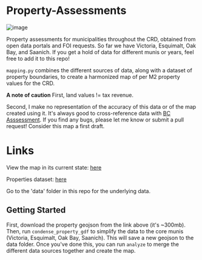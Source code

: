 # Property-Assessments

![image](https://github.com/homesforliving/property-assessments/assets/36494032/f5c45350-a131-4426-822d-f7f2eccd3688)

Property assessments for municipalities throughout the CRD, obtained from open data portals and FOI requests. So far we have Victoria, Esquimalt, Oak Bay, and Saanich. If you get a hold of data for different munis or years, feel free to add it to this repo!

`mapping.py` combines the different sources of data, along with a dataset of property boundaries, to create a harmonized map of per M2 property values for the CRD.

**A note of caution**
First, land values != tax revenue.

Second, I make no representation of the accuracy of this data or of the map created using it. It's always good to cross-reference data with [BC Asssessment](https://www.bcassessment.ca/?sp=1&act=). If you find any bugs, please let me know or submit a pull request! Consider this map a first draft.

# Links

View the map in its current state: [here](https://homesforliving.github.io/property-assessments/)

Properties dataset: [here](https://hub.arcgis.com/datasets/SIPP::crd-properties/explore?layer=3&location=48.440229%2C-123.278142%2C13.00)

Go to the 'data' folder in this repo for the underlying data.

## Getting Started
First, download the property geojson from the link above (it's ~300mb). Then, run `condense_property_gdf` to simplify the data to the core munis (Victoria, Esquimalt, Oak Bay, Saanich). This will save a new geojson to the data folder. Once you've done this, you can run `analyze` to merge the different data sources together and create the map.
